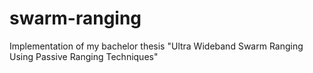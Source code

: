 # swarm-ranging
Implementation of my bachelor thesis "Ultra Wideband Swarm Ranging Using Passive Ranging Techniques"
